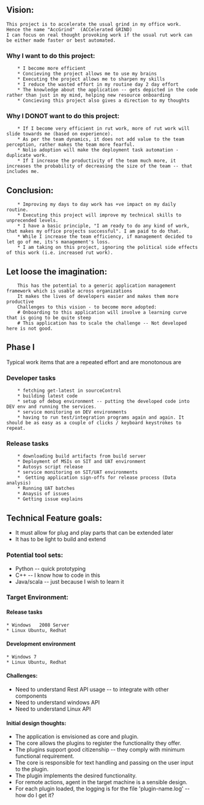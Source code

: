 ## Vision:
	This project is to accelerate the usual grind in my office work.
    Hence the name "AccGrind"  (ACCelerated GRIND)
	I can focus on real thought provoking work if the usual rut work can be either made faster or best automated.

### Why I want to do this project:
		* I become more efficient
		* Concieving the project allows me to use my brains
		* Executing the project allows me to sharpen my skills
		* I reduce the wasted effort in my routine day 2 day effort
		* The knowledge about the application -- gets depicted in the code rather than just in my mind, helping new resource onboarding
		* Concieving this project also gives a direction to my thoughts

### Why I DONOT want to do this project:
		* If I become very efficient in rut work, more of rut work will slide towards me (based on experience).
		* As per the team dynamics, it does not add value to the team perception, rather makes the team more fearful.
		* Nolio adoption will make the deployment task automation - duplicate work.
		* If I increase the productivity of the team much more, it increases the probability of decreasing the size of the team -- that includes me.

## Conclusion:
		* Improving my days to day work has +ve impact on my daily routine.
		* Executing this project will improve my technical skills to unprecended levels.
		* I have a basic principle, "I am ready to do any kind of work, that makes my office projects successful". I am paid to do that.
		* While I increase the team efficiency, if management decided to let go of me, its's management's loss.
		* I am taking on this project, ignoring the political side effects of this work (i.e. increased rut work).

## Let loose the imagination:
		This has the potential to a generic application management framework which is usable across organizations
		It makes the lives of developers easier and makes them more productive
		Challenges to this vision - to become more adopted:
		# Onboarding to this application will involve a learning curve that is going to be quite steep
		# This application has to scale the challenge -- Not developed here is not good.

## Phase I
Typical work items that are a repeated effort and are monotonous are

###  Developer tasks
		* fetching get-latest in sourceControl
		* building latest code
		* setup of debug environment -- putting the developed code into DEV env and running the services.
		* service monitoring on DEV environments
		* having to run test/integration programs again and again. It should be as easy as a couple of clicks / keyboard keystrokes to repeat.

###  Release tasks
		* downloading build artifacts from build server
		* Deployment of MSIs on SIT and UAT environment
		* Autosys script release
		* service monitoring on SIT/UAT environments
	    *  Getting application sign-offs for release process (Data analysis)
		* Running UAT batches
		* Anaysis of issues
		* Getting issue explains

## Technical Feature goals:
* It must allow for plug and play parts that can be extended later
* It has to be light to build and extend

### Potential tool sets:
* Python	-- quick prototyping
* C++		-- I know how to code in this
* Java/scala		-- just because I wish to learn it

### Target Environment:
#### Release tasks
	* Windows	2008 Server
	* Linux	Ubuntu, Redhat 
#### Development environment
	* Windows 7
	* Linux	Ubuntu, Redhat 

#### Challenges:
* Need to understand Rest API usage -- to integrate with other components
* Need to understand windows API
* Need to understand Linux API

#### Initial design thoughts:
* The application is envisioned as core and plugin.
* The core allows the plugins to register the functionality they offer.
* The plugins support good citizenship -- they comply with minimum functional requirement.
* The core is responsible for text handling and passing on the user input to the plugin.
* The plugin implements the desired functionality.
* For remote actions, agent in the target machine is a sensible design.
* For each plugin loaded, the logging is for the file 'plugin-name.log' -- how do I get it?
